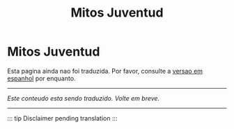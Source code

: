 ﻿---
title: Mitos Juventud
---

<!-- TODO: translation missing -->

# Mitos Juventud

Esta pagina ainda nao foi traduzida. Por favor, consulte a [versao em espanhol](/es/mitos-juventud) por enquanto.

---

*Este conteudo esta sendo traduzido. Volte em breve.*

---

::: tip
Disclaimer pending translation
:::
